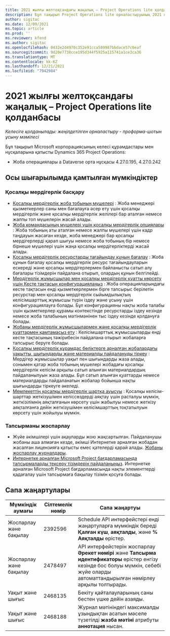 ```yaml
---
title: 2021 жылғы желтоқсандағы жаңалық – Project Operations lite қолданбасы
description: Бұл тақырып Project Operations lite орналастыруының 2021 жылдың желтоқсанындағы шығарылымында қолжетімді сапа жаңартулары туралы ақпаратты береді.
author: sigitac
ms.date: 12/09/2021
ms.topic: article
ms.prod: ''
ms.reviewer: kfend
ms.author: sigitac
ms.openlocfilehash: 0432e2d4970c352e91cca589987bbdace57c6eaf
ms.sourcegitcommit: 9d20e7738cce195d344f5925a115741a1ce3ca36
ms.translationtype: MT
ms.contentlocale: kk-KZ
ms.lasthandoff: 12/21/2021
ms.locfileid: "7942984"
---
```

# <a name="whats-new-december-2021---project-operations-lite-deployment"></a>2021 жылғы желтоқсандағы жаңалық – Project Operations lite қолданбасы

_Келесіге қолданылады: жеңілдетілген орналастыру - проформа-шотын ұсыну мәмілесі_

Бұл тақырып Microsoft корпорациясының келесі құрамдастары мен нұсқаларына қатысты Dynamics 365 Project Operations:

- Жоба операциялары а Dataverse орта нұсқасы 4.27.0.195, 4.27.0.242


## <a name="features-included-in-this-release"></a>Осы шығарылымда қамтылған мүмкіндіктер

### <a name="subcontract-management"></a>Қосалқы мердігерлік басқару 

- [Қосалқы мердігерлік жоба тобының мүшелері](../subcontracting/subcontracting-project-team-members.md) : Жоба менеджері қызметкерлер саны мен бағалауға әсер ету үшін қосалқы мердігерлік және қосалқы мердігерлік желілері бар аталған немесе жалпы топ мүшелерін жасай алады.
- [Жоба командасының мүшелері үшін қосалқы мердігерлік опциялары](../subcontracting/subcon-options.md) : Жоба тобының аты аталған немесе жалпы мүшелері үшін кадр таңдауын жасаған кезде, жоба менеджері бар қосалқы мердігерлерді қарап шығуы немесе жоба тобының бір немесе бірнеше мүшелері үшін жаңа қосалқы мердігерліктерді жасай алады. 
- [Қосалқы мердігерлік ресурстарды тағайындау құнын бағалау](../subcontracting/costing-subcon-ra.md) : Жоба құнын бағалау қосалқы мердігерлік ресурс тағайындауларын ескереді және қосалқы мердігерлермен байланысты сатып алу бағалары тізімдерін пайдалана отырып, олардың құнын белгілейді. 
- [Мердігерлік жұмысшылар мен қосалқы мердігерлік қуатты көрсету үшін Кесте тақтасын конфигурациялаңыз](../subcontracting/configure-sb-subcon.md) : Жоба операцияларындағы кесте тақтасын енді қызметкерлермен бірге тапсырыс берілетін ресурстар мен қосалқы мердігерлік сыйымдылықтың келісімшарттық жұмысшы түрін іздеу және ұсыну үшін конфигурациялауға болады. Бұл конфигурацияны нақты жоба талабы үшін қызметкерлер құрамы контекстінде ресурстарды іздеу кезінде немесе жоба талабының мәтінмәнінен тыс іздеу кезінде қолдануға болады.
- [Жобаны мердігерлік жұмысшылармен және қосалқы мердігерлік қуаттармен қамтамасыз ету](../subcontracting/staffing-cw.md) : Келісімшарттық жұмысшыларды енді кесте тақтасының тәжірибесін пайдалана отырып жобаларға тапсырыс беруге болады.
- [Қосалқы мердігерлік құрамдас бөліктерге арналған жобалардағы уақытты, шығындарды және материалды пайдалануды тіркеу](../subcontracting/recording-subcon-actuals.md) : Мердігер жұмысшылар уақыт пен шығындарды жаза алады, сонымен қатар жоба тобының мүшелері жобадағы қосалқы мердігерлік келісім арқылы сатып алынған материалдардың пайдаланылуын жаза алады. Бұл сатып алынған қуаттарды немесе материалдарды пайдаланатын жобалар бойынша нақты шығындарды тіркеуге әкеледі.
- [Мемлекеттің қосалқы мердігерлік шартқа ауысуы](../subcontracting/subcon-states.md) : Қосалқы келісім-шарттар жеткізушімен келіссөздерді аяқтау үшін расталуы мүмкін, жеткізілімнің аяқталғанын көрсету үшін жабылуы немесе жеткізу аяқталғанға дейін жеткізушімен келісімшарттың тоқтатылуын көрсету үшін жойылуы мүмкін.

### <a name="task-planning"></a>Тапсырманы жоспарлау
- Жүйе әкімшілері үшін ақауларды жою жақсартылған. Пайдаланушы жобаны аша алмаған кезде, әкімші Интернетке арналған жобадан жасалған лицензияға қатысты емес қателерді қарай алады. [Жобаны жоспарлау журналдары](../../project-management/schedule-api-logs.md).
- [Интернетке арналған Microsoft Project бағдарламасында тапсырмаларды тексеру тізімдерін пайдаланыңыз](https://support.microsoft.com/en-us/office/use-task-checklists-in-microsoft-project-for-the-web-c69bcf73-5c75-4ad3-9893-6d6f92360e9c). Интернетке арналған Microsoft Project бағдарламасында нақты элементтерді қадағалау үшін тапсырмаға бақылау тізімін қосуға болады.

## <a name="quality-updates"></a>Сапа жаңартулары

| **Мүмкіндік аумағы** | **Сілтемелік нөмір** | **Сапа жаңартуы** |
| --- | --- | --- |
| Жоспарлау және бақылау | 2392596 | Schedule API интерфейстері енді жаңартуларға мүмкіндік береді **Қалған күш**, **аяқталды**, және **% Аяқталды** өрістер. |
| Жоспарлау және бақылау | 2478497 | API интерфейстерін жоспарлау **Әрекет нөмірі** және **Тапсырма идентификаторы** өрістер енгізу кезінде бос болуы мүмкін, себебі жүйе оларды автоматтандырылған нөмірлеу арқылы толтырады.|
| Уақыт және шығыс | 2468135 | Бекіту қайталауларының саны бестен үшке дейін азаяды. |
| Уақыт және шығыс | 2468188 | Журнал мәтініндегі максималды ұзындықтан асатын мәселе түзетілді **жазба мәтіні** атрибуты **аннотация** нысан. |
